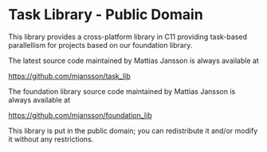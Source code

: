 # Task Library  -  Public Domain

This library provides a cross-platform library in C11 providing
task-based parallellism for projects based on our foundation library.
  
The latest source code maintained by Mattias Jansson is always available at

https://github.com/mjansson/task_lib

The foundation library source code maintained by Mattias Jansson is always available at

https://github.com/mjansson/foundation_lib

This library is put in the public domain; you can redistribute it and/or modify it without any restrictions.

